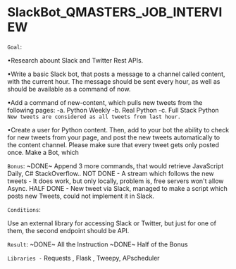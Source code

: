 # SlackBot_QMASTERS_JOB_INTERVIEW

`Goal`:


•Research abount Slack and Twitter Rest APIs.

•Write a basic Slack bot, that posts a message to a channel called content, with the current hour.
The message should be sent every hour, as well as should be available as a command of now.


•Add a command of new-content, which pulls new tweets from the following pages:
-a. Python Weekly
-b. Real Python
-c. Full Stack Python
`New tweets are considered as all tweets from last hour.`

•Create a user for Python content. Then, add to your bot the ability to check for new tweets from
your page, and post the new tweets automatically to the content channel. Please make sure that
every tweet gets only posted once.
Make a Bot, which

`Bonus`:
~DONE~ Append 3 more commands, that would retrieve JavaScript Daily, C# StackOverflow..
NOT DONE - A stream which follows the new tweets - It does work, but only locally, problem is, free servers won't allow Async.
HALF DONE - New tweet via Slack, managed to make a script which posts new Tweets, could not implement it in Slack.



`Conditions`:

Use an external library for accessing Slack or Twitter, but just for one of them, the second endpoint should be API.

`Result`:
~DONE~ All the Instruction
~DONE~ Half of the Bonus


`Libraries -` 
Requests , Flask , Tweepy, APscheduler
